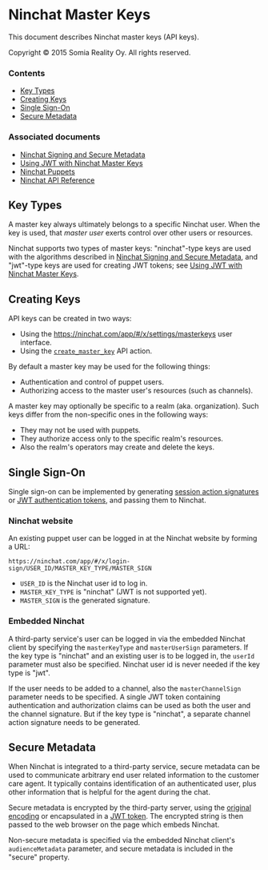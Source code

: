Ninchat Master Keys
===================

This document describes Ninchat master keys (API keys).

Copyright &copy; 2015 Somia Reality Oy.  All rights reserved.


### Contents

- [Key Types](#key-types)
- [Creating Keys](#creating-keys)
- [Single Sign-On](#single-sign-on)
- [Secure Metadata](#secure-metadata)


### Associated documents

- [Ninchat Signing and Secure Metadata](master/ninchat.md)
- [Using JWT with Ninchat Master Keys](master/jwt.md)
- [Ninchat Puppets](puppet.md)
- [Ninchat API Reference](api.md)


Key Types
---------

A master key always ultimately belongs to a specific Ninchat user.  When the
key is used, that *master user* exerts control over other users or resources.

Ninchat supports two types of master keys: "ninchat"-type keys are used with
the algorithms described in
[Ninchat Signing and Secure Metadata](master/ninchat.md), and "jwt"-type keys
are used for creating JWT tokens; see
[Using JWT with Ninchat Master Keys](master/jwt.md).


Creating Keys
-------------

API keys can be created in two ways:

- Using the https://ninchat.com/app/#/x/settings/masterkeys user interface.
- Using the [`create_master_key`](api.md#create_master_key) API action.

By default a master key may be used for the following things:

- Authentication and control of puppet users.
- Authorizing access to the master user's resources (such as channels).

A master key may optionally be specific to a realm (aka. organization).  Such
keys differ from the non-specific ones in the following ways:

- They may not be used with puppets.
- They authorize access only to the specific realm's resources.
- Also the realm's operators may create and delete the keys.


Single Sign-On
--------------

Single sign-on can be implemented by generating
[session action signatures](master/ninchat.md#action-signatures) or
[JWT authentication tokens](master/jwt.md#authentication), and passing them to
Ninchat.


### Ninchat website

An existing puppet user can be logged in at the Ninchat website by forming a
URL:

	https://ninchat.com/app/#/x/login-sign/USER_ID/MASTER_KEY_TYPE/MASTER_SIGN

- `USER_ID` is the Ninchat user id to log in.
- `MASTER_KEY_TYPE` is "ninchat" (JWT is not supported yet).
- `MASTER_SIGN` is the generated signature.


### Embedded Ninchat

A third-party service's user can be logged in via the embedded Ninchat client
by specifying the `masterKeyType` and `masterUserSign` parameters.  If the key
type is "ninchat" and an existing user is to be logged in, the `userId`
parameter must also be specified.  Ninchat user id is never needed if the key
type is "jwt".

If the user needs to be added to a channel, also the `masterChannelSign`
parameter needs to be specified.  A single JWT token containing authentication
and authorization claims can be used as both the user and the channel
signature.  But if the key type is "ninchat", a separate channel action
signature needs to be generated.


Secure Metadata
---------------

When Ninchat is integrated to a third-party service, secure metadata can be
used to communicate arbitrary end user related information to the customer care
agent.  It typically contains identification of an authenticated user, plus
other information that is helpful for the agent during the chat.

Secure metadata is encrypted by the third-party server, using the
[original encoding](master/ninchat.md#secure-metadata) or encapsulated in a
[JWT token](master/jwt.md#secure-metadata).  The encrypted string is then
passed to the web browser on the page which embeds Ninchat.

Non-secure metadata is specified via the embedded Ninchat client's
`audienceMetadata` parameter, and secure metadata is included in the "secure"
property.

